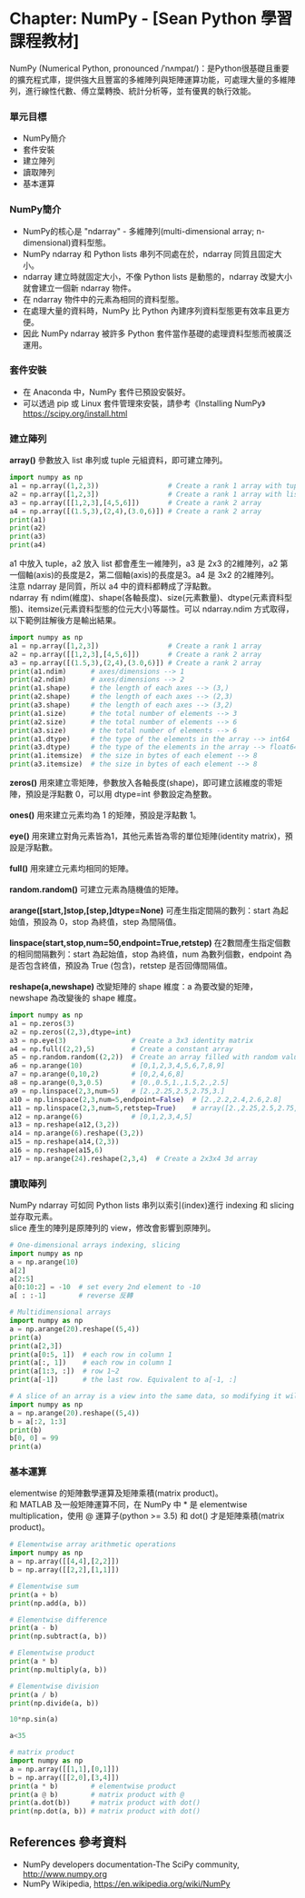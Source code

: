 # Chapter: NumPy - [Sean Python 學習課程教材]
NumPy (Numerical Python, pronounced /ˈnʌmpaɪ/)：是Python很基礎且重要的擴充程式庫，提供強大且豐富的多維陣列與矩陣運算功能，可處理大量的多維陣列，進行線性代數、傅立葉轉換、統計分析等，並有優異的執行效能。

### 單元目標
- NumPy簡介
- 套件安裝
- 建立陣列
- 讀取陣列
- 基本運算

### NumPy簡介
- NumPy的核心是 "ndarray" - 多維陣列(multi-dimensional array; n-dimensional)資料型態。
- NumPy ndarray 和 Python lists 串列不同處在於，ndarray 同質且固定大小。
- ndarray 建立時就固定大小，不像 Python lists 是動態的，ndarray 改變大小就會建立一個新 ndarray 物件。
- 在 ndarray 物件中的元素為相同的資料型態。
- 在處理大量的資料時，NumPy 比 Python 內建序列資料型態更有效率且更方便。
- 因此 NumPy ndarray 被許多 Python 套件當作基礎的處理資料型態而被廣泛運用。

### 套件安裝
- 在 Anaconda 中，NumPy 套件已預設安裝好。
- 可以透過 pip 或 Linux 套件管理來安裝，請參考《Installing NumPy》 https://scipy.org/install.html

### 建立陣列
**array()** 參數放入 list 串列或 tuple 元組資料，即可建立陣列。<br>

```python
import numpy as np
a1 = np.array((1,2,3))                 # Create a rank 1 array with tuple
a2 = np.array([1,2,3])                 # Create a rank 1 array with list
a3 = np.array([[1,2,3],[4,5,6]])       # Create a rank 2 array
a4 = np.array([(1.5,3),(2,4),(3.0,6)]) # Create a rank 2 array
print(a1)
print(a2)
print(a3)
print(a4)
```

a1 中放入 tuple，a2 放入 list 都會產生一維陣列，a3 是 2x3 的2維陣列，a2 第一個軸(axis)的長度是2，第二個軸(axis)的長度是3。a4 是 3x2 的2維陣列。<br>
注意 ndarray 是同質，所以 a4 中的資料都轉成了浮點數。<br>
ndarray 有 ndim(維度)、shape(各軸長度)、size(元素數量)、dtype(元素資料型態)、itemsize(元素資料型態的位元大小)等屬性。可以 ndarray.ndim 方式取得，以下範例註解後方是輸出結果。

```python
import numpy as np
a1 = np.array([1,2,3])                 # Create a rank 1 array
a2 = np.array([[1,2,3],[4,5,6]])       # Create a rank 2 array
a3 = np.array([(1.5,3),(2,4),(3.0,6)]) # Create a rank 2 array
print(a1.ndim)      # axes/dimensions --> 1
print(a2.ndim)      # axes/dimensions --> 2
print(a1.shape)     # the length of each axes --> (3,)
print(a2.shape)     # the length of each axes --> (2,3)
print(a3.shape)     # the length of each axes --> (3,2)
print(a1.size)      # the total number of elements --> 3
print(a2.size)      # the total number of elements --> 6
print(a3.size)      # the total number of elements --> 6
print(a1.dtype)     # the type of the elements in the array --> int64
print(a3.dtype)     # the type of the elements in the array --> float64
print(a1.itemsize)  # the size in bytes of each element --> 8
print(a3.itemsize)  # the size in bytes of each element --> 8
```

**zeros()** 用來建立零矩陣，參數放入各軸長度(shape)，即可建立該維度的零矩陣，預設是浮點數 0，可以用 dtype=int 參數設定為整數。<br><br>
**ones()** 用來建立元素均為 1 的矩陣，預設是浮點數 1。<br><br>
**eye()** 用來建立對角元素皆為1，其他元素皆為零的單位矩陣(identity matrix)，預設是浮點數。<br><br>
**full()** 用來建立元素均相同的矩陣。<br><br>
**random.random()** 可建立元素為隨機值的矩陣。<br><br>
**arange([start,]stop,[step,]dtype=None)** 可產生指定間隔的數列：start 為起始值，預設為 0，stop 為終值，step 為間隔值。<br><br>
**linspace(start,stop,num=50,endpoint=True,retstep)** 在2數間產生指定個數的相同間隔數列：start 為起始值，stop 為終值，num 為數列個數，endpoint 為是否包含終值，預設為 True (包含)，retstep 是否回傳間隔值。<br><br>
**reshape(a,newshape)** 改變矩陣的 shape 維度：a 為要改變的矩陣，newshape 為改變後的 shape 維度。<br>

```python
import numpy as np
a1 = np.zeros(3)
a2 = np.zeros((2,3),dtype=int)
a3 = np.eye(3)                # Create a 3x3 identity matrix
a4 = np.full((2,2),5)         # Create a constant array
a5 = np.random.random((2,2))  # Create an array filled with random values
a6 = np.arange(10)            # [0,1,2,3,4,5,6,7,8,9]
a7 = np.arange(0,10,2)        # [0,2,4,6,8]
a8 = np.arange(0,3,0.5)       # [0.,0.5,1.,1.5,2.,2.5]
a9 = np.linspace(2,3,num=5)   # [2.,2.25,2.5,2.75,3.]
a10 = np.linspace(2,3,num=5,endpoint=False)  # [2.,2.2,2.4,2.6,2.8]
a11 = np.linspace(2,3,num=5,retstep=True)    # array([2.,2.25,2.5,2.75,3.]),0.25)
a12 = np.arange(6)            # [0,1,2,3,4,5]
a13 = np.reshape(a12,(3,2))
a14 = np.arange(6).reshape((3,2))
a15 = np.reshape(a14,(2,3))
a16 = np.reshape(a15,6)
a17 = np.arange(24).reshape(2,3,4)  # Create a 2x3x4 3d array
```

### 讀取陣列
NumPy ndarray 可如同 Python lists 串列以索引(index)進行 indexing 和 slicing 並存取元素。<br>
slice 產生的陣列是原陣列的 view，修改會影響到原陣列。

```python
# One-dimensional arrays indexing, slicing
import numpy as np
a = np.arange(10)
a[2]
a[2:5]
a[0:10:2] = -10  # set every 2nd element to -10
a[ : :-1]        # reverse 反轉
```
```python
# Multidimensional arrays
import numpy as np
a = np.arange(20).reshape((5,4))
print(a)
print(a[2,3])
print(a[0:5, 1])  # each row in column 1
print(a[:, 1])    # each row in column 1
print(a[1:3, :])  # row 1~2
print(a[-1])      # the last row. Equivalent to a[-1, :]
```
```python
# A slice of an array is a view into the same data, so modifying it will modify the original array.
import numpy as np
a = np.arange(20).reshape((5,4))
b = a[:2, 1:3]
print(b)
b[0, 0] = 99
print(a)
```

### 基本運算
elementwise 的矩陣數學運算及矩陣乘積(matrix product)。<br>
和 MATLAB 及一般矩陣運算不同，在 NumPy 中 * 是 elementwise multiplication，使用 @ 運算子(python >= 3.5) 和 dot() 才是矩陣乘積(matrix product)。<br>

```python
# Elementwise array arithmetic operations
import numpy as np
a = np.array([[4,4],[2,2]])
b = np.array([[2,2],[1,1]])

# Elementwise sum
print(a + b)
print(np.add(a, b))

# Elementwise difference
print(a - b)
print(np.subtract(a, b))

# Elementwise product
print(a * b)
print(np.multiply(a, b))

# Elementwise division
print(a / b)
print(np.divide(a, b))

10*np.sin(a)

a<35
```

```python
# matrix product
import numpy as np
a = np.array([[1,1],[0,1]])
b = np.array([[2,0],[3,4]])
print(a * b)        # elementwise product
print(a @ b)        # matrix product with @
print(a.dot(b))     # matrix product with dot()
print(np.dot(a, b)) # matrix product with dot()
```

## References 參考資料
- NumPy developers documentation-The SciPy community, http://www.numpy.org
- NumPy Wikipedia, https://en.wikipedia.org/wiki/NumPy



